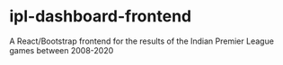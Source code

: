# ipl-dashboard-frontend
A React/Bootstrap frontend for the results of the Indian Premier League games between 2008-2020
